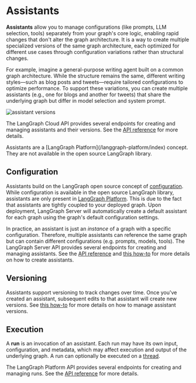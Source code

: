 # Assistants

**Assistants** allow you to manage configurations (like prompts, LLM selection, tools) separately from your graph's core logic, enabling rapid changes that don't alter the graph architecture. It is a way to create multiple specialized versions of the same graph architecture, each optimized for different use cases through configuration variations rather than structural changes.

For example, imagine a general-purpose writing agent built on a common graph architecture. While the structure remains the same, different writing styles—such as blog posts and tweets—require tailored configurations to optimize performance. To support these variations, you can create multiple assistants (e.g., one for blogs and another for tweets) that share the underlying graph but differ in model selection and system prompt.

![assistant versions](https://mintlify.s3.us-west-1.amazonaws.com/langchain-5e9cc07a/langgraph-platform/images/assistants.png)

The LangGraph Cloud API provides several endpoints for creating and managing assistants and their versions. See the [API reference](https://langchain-ai.github.io/langgraph/cloud/reference/api/api_ref/#tag/assistants) for more details.

<Info>
  Assistants are a [LangGraph Platform](/langgraph-platform/index) concept. They are not available in the open source LangGraph library.
</Info>

## Configuration

Assistants build on the LangGraph open source concept of [configuration](https://langchain-ai.github.io/langgraph/concepts/low_level/#configuration).
While configuration is available in the open source LangGraph library, assistants are only present in [LangGraph Platform](/langgraph-platform/index). This is due to the fact that assistants are tightly coupled to your deployed graph. Upon deployment, LangGraph Server will automatically create a default assistant for each graph using the graph's default configuration settings.

In practice, an assistant is just an *instance* of a graph with a specific configuration. Therefore, multiple assistants can reference the same graph but can contain different configurations (e.g. prompts, models, tools). The LangGraph Server API provides several endpoints for creating and managing assistants. See the [API reference](https://langchain-ai.github.io/langgraph/cloud/reference/api/api_ref/) and [this how-to](/langgraph-platform/configuration-cloud) for more details on how to create assistants.

## Versioning

Assistants support versioning to track changes over time.
Once you've created an assistant, subsequent edits to that assistant will create new versions. See [this how-to](/langgraph-platform/configuration-cloud#create-a-new-version-for-your-assistant) for more details on how to manage assistant versions.

## Execution

A **run** is an invocation of an assistant. Each run may have its own input, configuration, and metadata, which may affect execution and output of the underlying graph. A run can optionally be executed on a [thread](https://langchain-ai.github.io/langgraph/concepts/persistence/#threads).

The LangGraph Platform API provides several endpoints for creating and managing runs. See the [API reference](https://langchain-ai.github.io/langgraph/cloud/reference/api/api_ref/) for more details.